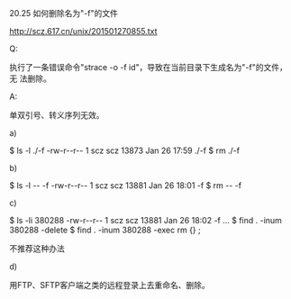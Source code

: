 20.25 如何删除名为"-f"的文件

http://scz.617.cn/unix/201501270855.txt

Q:

执行了一条错误命令"strace -o -f id"，导致在当前目录下生成名为"-f"的文件，无
法删除。

A:

单双引号、转义序列无效。

a)

$ ls -l ./-f
-rw-r--r-- 1 scz scz 13873 Jan 26 17:59 ./-f
$ rm ./-f

b)

$ ls -l -- -f
-rw-r--r-- 1 scz scz 13881 Jan 26 18:01 -f
$ rm -- -f

c)

$ ls -li
380288 -rw-r--r--  1 scz  scz     13881 Jan 26 18:02 -f
...
$ find . -inum 380288 -delete
$ find . -inum 380288 -exec rm {} \;

不推荐这种办法

d)

用FTP、SFTP客户端之类的远程登录上去重命名、删除。
